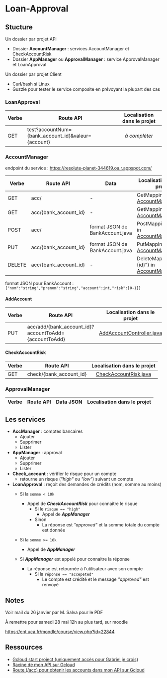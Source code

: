 # Loan-Approval

## Stucture

Un dossier par projet API
 - Dossier **AccountManager** : services AccountManager et CheckAccountRisk
 - Dossier **AppManager** ou **ApprovalManager** : service ApprovalManager et LoanApproval

Un dossier par projet Client
 - Curl/bash si Linux
 - Guzzle pour tester le service composite en prévoyant la plupart des cas

### LoanApproval

| Verbe | Route API | Localisation dans le projet |
| --- | --- | :---: |
| GET | test?accountNum={bank_account_id}&valeur={account} | *à compléter* |

### AccountManager

endpoint du service : https://resolute-planet-344619.oa.r.appspot.com/

| Verbe | Route API | Data | Localisation dans le projet |
| --- | --- | --- | --- |
| GET | acc/ | - | GetMapping in [AccountManager.java](account-manager/src/main/java/gabriel/AccountManager/controllers/AccManager.java) |
| GET | acc/{bank_account_id} | - | GetMapping("{id}") in [AccountManager.java](/account-manager/src/main/java/gabriel/AccountManager/controllers/AccManager.java) |
| POST | acc/ | format JSON de BankAccount.java | PostMapping("{id}") in [AccountManager.java](account-manager/src/main/java/gabriel/AccountManager/controllers/AccManager.java#L35) |
| PUT | acc/{bank_account_id} | format JSON de BankAccount.java | PutMapping("{id}") in [AccountManager.java](account-manager/src/main/java/gabriel/AccountManager/controllers/AccManager.java) |
| DELETE | acc/{bank_account_id} | - | DeleteMapping("{id}") in [AccountManager.java](account-manager/src/main/java/gabriel/AccountManager/controllers/AccManager.java)

format JSON pour BankAccount : `{"nom":"string","prenom":"string","account":int,"risk":[0-1]}`

#### AddAccount
| Verbe | Route API | Localisation dans le projet |
| --- | --- | :---: |
| PUT | acc/add/{bank_account_id}?accountToAdd={accountToAdd} | [AddAccountController.java](account-manager/src/main/java/gabriel/AccountManager/controllers/AddAccountController.java) |

#### CheckAccountRisk

| Verbe | Route API | Localisation dans le projet |
| --- | --- | :---: |
| GET | check/{bank_account_id} | [CheckAccountRisk.java](account-manager/src/main/java/gabriel/AccountManager/controllers/CheckAccountRisk.java) |

### ApprovalManager

| Verbe | Route API | Data JSON | Localisation dans le projet |
| --- | --- | --- | :---: |

## Les services
 - **AccManager** : comptes bancaires 
	 - Ajouter
	 - Supprimer
	 - Lister
  - **AppManager** : approval
	 - Ajouter
	 - Supprimer
	 - Lister
- **Check_account** : vérifier le risque pour un compte 
	 - retourne un risque (*"high"* ou  *"low"*) suivant un compte
- **LoanApproval** : reçoit des demandes de crédits (nom, somme  au moins)
	 - Si la `somme < 10k` 
		 - Appel de ***CheckAccountRisk*** pour connaitre le risque
			 - Si le `risque == "high"`
				 - Appel de ***AppManager***
			 - Sinon
				 - La réponse est *"approved"* et la somme totale du compte est donnée 
	 -  Si la `somme >= 10k`
		 - Appel de ***AppManager***

	 - Si ***AppManager*** est appelé pour connaitre la réponse
		 - La réponse est retournée à l'utilisateur avec son compte
			 - Si la `réponse == "accepeted"`
				 - Le compte est crédité et le message *"approved"* est renvoyé

## Notes

Voir mail du 26 janvier par M. Salva pour le PDF

À remettre pour samedi 28 mai 12h au plus tard, sur moodle 

 https://ent.uca.fr/moodle/course/view.php?id=22844


## Ressources

 - [Gcloud start project (uniquement accès pour Gabriel je crois)](https://console.cloud.google.com/appengine/start?project=resolute-planet-344619)
 - [Racine de mon API sur Gcloud](https://resolute-planet-344619.oa.r.appspot.com/)
 - [Route (/acc) pour obtenir les accounts dans mon API sur Gcloud](https://resolute-planet-344619.oa.r.appspot.com/acc)
